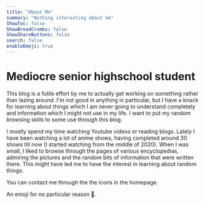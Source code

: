```yaml
--- 
title: "About Me"
summary: "Nothing interesting about me"
ShowToc: false
ShowBreadCrumbs: false
ShowShareButtons: false
search: false
enableEmoji: true
---
```


# Mediocre  senior highschool student

This blog is a futile effort by me to actually get working on something rather than lazing around. I'm not good in anything in particular, but I have a knack for learning about things which I am never going to understand completely and information which I might not use in my life. I want to put my random browsing skills to some use through this blog. 

I mostly spend my time watching Youtube videos or reading blogs. Lately I have been watching a lot of anime shows, having completed around 30 shows till now (I started watching from the middle of 2020). When I was small, I liked to browse through the pages of various encyclopedias, admiring the pictures and the random bits of information that were written there. This might have led me to have the interest in learning about random things.

You can contact me through the the icons in the homepage.


An emoji for no particular reason :bread:. 



